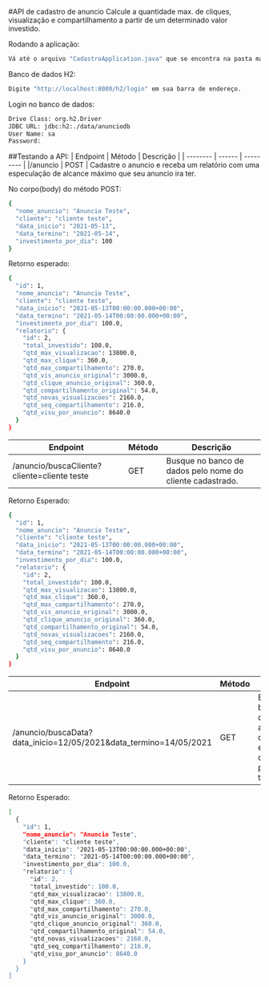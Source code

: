 #API de cadastro de anuncio
Calcule a quantidade max. de cliques, visualização e compartilhamento a partir de um determinado valor investido.

Rodando a aplicação:

```sh
Vá até o arquivo "CadastroApplication.java" que se encontra na pasta main e aperte a tecla F5.
```

Banco de dados H2:

```sh
Digite "http://localhost:8080/h2/login" em sua barra de endereço.
```

Login no banco de dados:

```sh
Drive Class: org.h2.Driver
JDBC URL: jdbc:h2:./data/anunciodb
User Name: sa
Password: 
```

##Testando a API:
| Endpoint | Método | Descrição | 
| -------- | ------ | --------- |
|/anuncio  |  POST  | Cadastre o anuncio e receba um relatório com uma especulação de alcance máximo que seu anuncio ira ter.

No corpo(body) do método POST:
```sh
{
  "nome_anuncio": "Anuncio Teste",
  "cliente": "cliente teste",
  "data_inicio": "2021-05-13",
  "data_termino": "2021-05-14",
  "investimento_por_dia": 100
}
```		
Retorno esperado:
```sh
{
  "id": 1,
  "nome_anuncio": "Anuncio Teste",
  "cliente": "cliente teste",
  "data_inicio": "2021-05-13T00:00:00.000+00:00",
  "data_termino": "2021-05-14T00:00:00.000+00:00",
  "investimento_por_dia": 100.0,
  "relatorio": {
    "id": 2,
    "total_investido": 100.0,
    "qtd_max_visualizacao": 13800.0,
    "qtd_max_clique": 360.0,
    "qtd_max_compartilhamento": 270.0,
    "qtd_vis_anuncio_original": 3000.0,
    "qtd_clique_anuncio_original": 360.0,
    "qtd_compartilhamento_original": 54.0,
    "qtd_novas_visualizacoes": 2160.0,
    "qtd_seq_compartilhamento": 216.0,
    "qtd_visu_por_anuncio": 8640.0
  }
}
```


| Endpoint | Método | Descrição | 
| -------- | ------ | --------- |
| /anuncio/buscaCliente?cliente=cliente teste | GET | Busque no banco de dados pelo nome do cliente cadastrado.

Retorno Esperado:
```sh
{
  "id": 1,
  "nome_anuncio": "Anuncio Teste",
  "cliente": "cliente teste",
  "data_inicio": "2021-05-13T00:00:00.000+00:00",
  "data_termino": "2021-05-14T00:00:00.000+00:00",
  "investimento_por_dia": 100.0,
  "relatorio": {
    "id": 2,
    "total_investido": 100.0,
    "qtd_max_visualizacao": 13800.0,
    "qtd_max_clique": 360.0,
    "qtd_max_compartilhamento": 270.0,
    "qtd_vis_anuncio_original": 3000.0,
    "qtd_clique_anuncio_original": 360.0,
    "qtd_compartilhamento_original": 54.0,
    "qtd_novas_visualizacoes": 2160.0,
    "qtd_seq_compartilhamento": 216.0,
    "qtd_visu_por_anuncio": 8640.0
  }
}
```

| Endpoint | Método | Descrição | 
| -------- | ------ | --------- |
| /anuncio/buscaData?data_inicio=12/05/2021&data_termino=14/05/2021| GET | Busque no banco de dados todos anuncios cadastrado em um determinado período de tempo.

Retorno Esperado:
```sh
[
  {
    "id": 1,
    "nome_anuncio": "Anuncio Teste",
    "cliente": "cliente teste",
    "data_inicio": "2021-05-13T00:00:00.000+00:00",
    "data_termino": "2021-05-14T00:00:00.000+00:00",
    "investimento_por_dia": 100.0,
    "relatorio": {
      "id": 2,
      "total_investido": 100.0,
      "qtd_max_visualizacao": 13800.0,
      "qtd_max_clique": 360.0,
      "qtd_max_compartilhamento": 270.0,
      "qtd_vis_anuncio_original": 3000.0,
      "qtd_clique_anuncio_original": 360.0,
      "qtd_compartilhamento_original": 54.0,
      "qtd_novas_visualizacoes": 2160.0,
      "qtd_seq_compartilhamento": 216.0,
      "qtd_visu_por_anuncio": 8640.0
    }
  }
]
```

